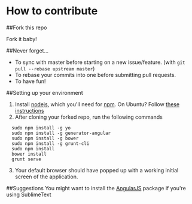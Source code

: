 How to contribute
=================

##Fork this repo

Fork it baby!

##Never forget...

* To sync with master before starting on a new issue/feature. (with `git pull --rebase upstream master`)
* To rebase your commits into one before submitting pull requests.
* To have fun!

##Setting up your environment
1. Install [nodejs](http://nodejs.org/), which you'll need for [npm](https://www.npmjs.org/). On Ubuntu? Follow [these instructions](https://github.com/joyent/node/wiki/Installing-Node.js-via-package-manager)
2. After cloning your forked repo, run the following commands
````
  sudo npm install -g yo
  sudo npm install -g generator-angular
  sudo npm install -g bower
  sudo npm install -g grunt-cli
  sudo npm install
  bower install
  grunt serve
````
3. Your default browser should have popped up with a working initial screen of the application. 

##Suggestions
You might want to install the [AngularJS](https://github.com/angular-ui/AngularJS-sublime-package) package if you're using SublimeText
